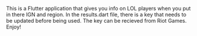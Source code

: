 This is a Flutter application that gives you info on LOL players when you put in there IGN and region. 
In the results.dart file, there is a key that needs to be updated before being used.
The key can be recieved from Riot Games.
Enjoy!
